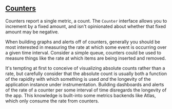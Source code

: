 ## [Counters](#counters)

Counters report a single metric, a count. The `Counter` interface allows you to increment by a fixed amount, and isn't
opinionated about whether that fixed amount may be negative.

When building graphs and alerts off of counters, generally you should be most interested in measuring the rate at
which some event is occurring over a given time interval. Consider a simple queue, counters could be used to measure
things like the rate at which items are being inserted and removed.

It's tempting at first to conceive of visualizing absolute counts rather than a rate, but carefully consider that
the absolute count is usually both a function of the rapidity with which something is used *and* the longevity of the
application instance under instrumentation. Building dashboards and alerts of the rate of a counter per some interval of
time disregards the longevity of the app. This knowledge is built-into some metrics backends like Atlas, which only
consume the rate from counters.
